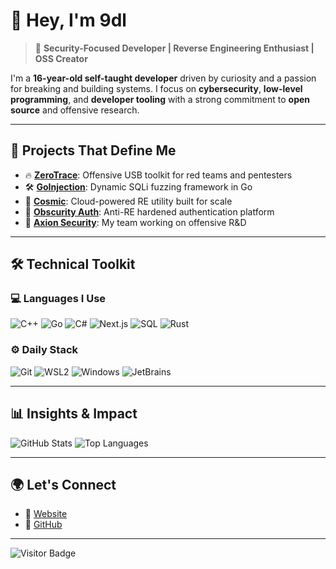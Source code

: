 # 👋 Hey, I'm 9dl

> 🎯 **Security-Focused Developer | Reverse Engineering Enthusiast | OSS Creator**

I'm a **16-year-old self-taught developer** driven by curiosity and a passion for breaking and building systems. I focus on **cybersecurity**, **low-level programming**, and **developer tooling** with a strong commitment to **open source** and offensive research.

---

## 🚀 Projects That Define Me

- 🔥 [**ZeroTrace**](https://zerotrace.pw): Offensive USB toolkit for red teams and pentesters
- 🛠 [**GoInjection**](https://github.com/Axion-Security/GoInjection): Dynamic SQLi fuzzing framework in Go
- 🧠 [**Cosmic**](https://github.com/Axion-Security/Cosmic): Cloud-powered RE utility built for scale
- 🔐 [**Obscurity Auth**](https://obscurity.cc): Anti-RE hardened authentication platform
- 👾 [**Axion Security**](https://github.com/Axion-Security): My team working on offensive R&D

---

## 🛠️ Technical Toolkit

### 💻 Languages I Use
![C++](https://img.shields.io/badge/C++-00599C?style=for-the-badge&logo=c%2B%2B&logoColor=white)
![Go](https://img.shields.io/badge/Go-00ADD8?style=for-the-badge&logo=go&logoColor=white)
![C#](https://img.shields.io/badge/C%23-239120?style=for-the-badge&logo=c-sharp&logoColor=white)
![Next.js](https://img.shields.io/badge/Next.js-000000?style=for-the-badge&logo=next.js&logoColor=white)
![SQL](https://img.shields.io/badge/SQL-4479A1?style=for-the-badge&logo=postgresql&logoColor=white)
![Rust](https://img.shields.io/badge/Rust-000000?style=for-the-badge&logo=rust&logoColor=white&label=Learning)

### ⚙️ Daily Stack
![Git](https://img.shields.io/badge/Git-F05032?style=for-the-badge&logo=git&logoColor=white)
![WSL2](https://img.shields.io/badge/WSL2-4D4D4D?style=for-the-badge&logo=windows&logoColor=white)
![Windows](https://img.shields.io/badge/Windows-0078D4?style=for-the-badge&logo=windows&logoColor=white)
![JetBrains](https://img.shields.io/badge/JetBrains-000000?style=for-the-badge&logo=jetbrains&logoColor=white)

---

## 📊 Insights & Impact

![GitHub Stats](https://github-readme-stats.vercel.app/api?username=9dl&show_icons=true&theme=radical&hide_title=true)
![Top Languages](https://github-readme-stats.vercel.app/api/top-langs/?username=9dl&layout=compact&theme=radical)

---

## 🌍 Let's Connect

- 🔗 [Website](https://9dl.me)
- 🧪 [GitHub](https://github.com/9dl)

---

![Visitor Badge](https://profile-counter.glitch.me/9dl/count.svg)
